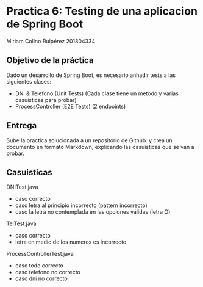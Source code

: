 # Practica 6: Testing de una aplicacion de Spring Boot

Miriam Colino Ruipérez 201804334

## Objetivo de la práctica

Dado un desarrollo de Spring Boot, es necesario anhadir tests a las siguientes clases:

- DNI & Telefono (Unit Tests) (Cada clase tiene un metodo y varias casuisticas para probar)
- ProcessController (E2E Tests) (2 endpoints)

## Entrega

Sube la practica solucionada a un repositorio de Github.
y crea un documento en formato Markdown, explicando las casuisticas que se van a probar.

## Casuisticas

DNITest.java
- caso correcto
- caso letra al principio incorrecto (pattern incorrecto)
- caso la letra no contemplada en las opciones válidas (letra O)

TelTest.java
- caso correcto
- letra en medio de los numeros es incorrecto

ProcessControllerTest.java
- caso todo correcto
- caso telefono no correcto
- caso dni no correcto




